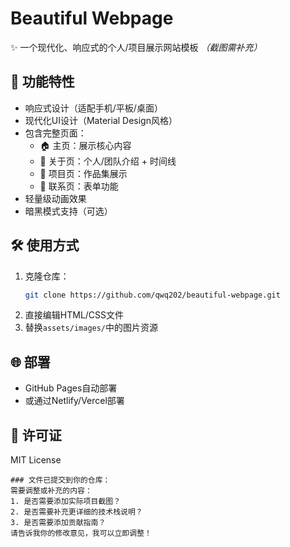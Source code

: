 

# Beautiful Webpage
✨ 一个现代化、响应式的个人/项目展示网站模板
 *（截图需补充）*
## 🚀 功能特性
- 响应式设计（适配手机/平板/桌面）
- 现代化UI设计（Material Design风格）
- 包含完整页面：
  - 🏠 主页：展示核心内容
  - 📖 关于页：个人/团队介绍 + 时间线
  - 💼 项目页：作品集展示
  - 📧 联系页：表单功能
- 轻量级动画效果
- 暗黑模式支持（可选）
## 🛠️ 使用方式
1. 克隆仓库：
   ```bash
   git clone https://github.com/qwq202/beautiful-webpage.git
   ```
2. 直接编辑HTML/CSS文件
3. 替换`assets/images/`中的图片资源
## 🌐 部署
- GitHub Pages自动部署
- 或通过Netlify/Vercel部署
## 📄 许可证
MIT License
```
### 文件已提交到你的仓库：
需要调整或补充的内容：
1. 是否需要添加实际项目截图？
2. 是否需要补充更详细的技术栈说明？
3. 是否需要添加贡献指南？
请告诉我你的修改意见，我可以立即调整！
